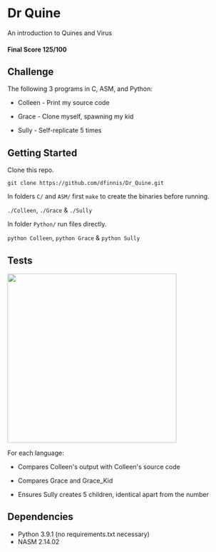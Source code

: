 # Dr Quine

An introduction to Quines and Virus

#### Final Score 125/100

## Challenge

The following 3 programs in C, ASM, and Python:

* Colleen - Print my source code

* Grace - Clone myself, spawning my kid

* Sully - Self-replicate 5 times


## Getting Started

Clone this repo.

```git clone https://github.com/dfinnis/Dr_Quine.git```


In folders ```C/``` and ```ASM/``` first ```make``` to create the binaries before running.

```./Colleen```, ```./Grace``` & ```./Sully```


In folder ```Python/``` run files directly.

```python Colleen```, ```python Grace``` & ```python Sully```


## Tests

<img src="https://github.com/dfinnis/Dr_Quine/blob/master/img/tests.png" width="379">

For each language:

* Compares Colleen's output with Colleen's source code

* Compares Grace and Grace_Kid

* Ensures Sully creates 5 children, identical apart from the number


## Dependencies

* Python 3.9.1 (no requirements.txt necessary)
* NASM 2.14.02
